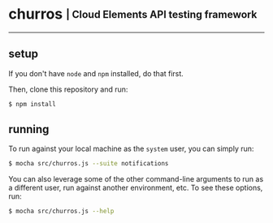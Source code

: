 # churros <sub><sup>| Cloud Elements API testing framework </sup></sub>
--------------------------------------------------------------------------------

## setup
If you don't have `node` and `npm` installed, do that first.

Then, clone this repository and run:

```bash
$ npm install
```

## running
To run against your local machine as the `system` user, you can simply run:

```bash
$ mocha src/churros.js --suite notifications
```

You can also leverage some of the other command-line arguments to run as a different user, run against another environment, etc.  To see these options, run:
```bash
$ mocha src/churros.js --help
```
